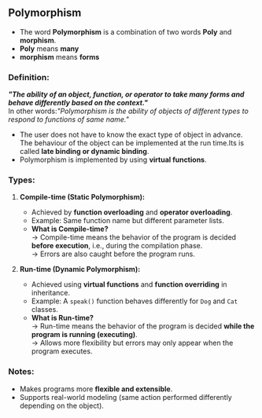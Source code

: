 ## Polymorphism  
* The word **Polymorphism** is a combination of two words **Poly** and **morphism**.
* **Poly** means **many** 
* **morphism** means **forms**

### **Definition:**  
_**"The ability of an object, function, or operator to take many forms and behave differently based on the context."**_  
In other words:_"Polymorphism is the ability of objects of different types to respond to functions of same name."_
* The user does not have to know the exact type of object in advance. The behaviour of the object can be implemented at the run time.Its is called **late binding or dynamic binding**.
* Polymorphism is implemented by using **virtual functions**.

### Types:  
1. **Compile-time (Static Polymorphism):**  
   * Achieved by **function overloading** and **operator overloading**.  
   * Example: Same function name but different parameter lists.  
   * **What is Compile-time?**  
     → Compile-time means the behavior of the program is decided **before execution**, i.e., during the compilation phase.  
     → Errors are also caught before the program runs.  

2. **Run-time (Dynamic Polymorphism):**  
   * Achieved using **virtual functions** and **function overriding** in inheritance.  
   * Example: A `speak()` function behaves differently for `Dog` and `Cat` classes.  
   * **What is Run-time?**  
     → Run-time means the behavior of the program is decided **while the program is running (executing)**.  
     → Allows more flexibility but errors may only appear when the program executes.  

### Notes:  
* Makes programs more **flexible and extensible**.  
* Supports real-world modeling (same action performed differently depending on the object). 
